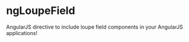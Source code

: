 # ngLoupeField
AngularJS directive to include loupe field components in your AngularJS applications!
